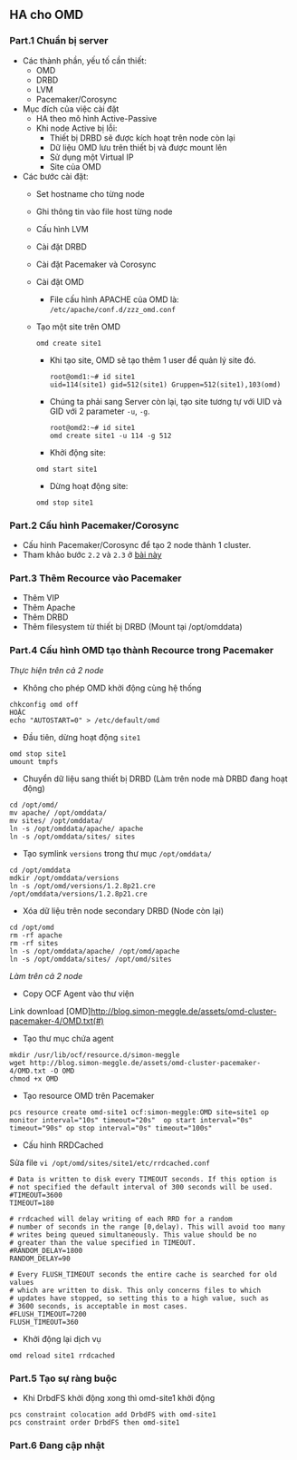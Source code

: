 ## HA cho OMD

### Part.1  Chuẩn bị server

- Các thành phần, yếu tố cần thiết:
	- OMD
	- DRBD
	- LVM
	- Pacemaker/Corosync
- Mục đích của việc cài đặt
	- HA theo mô hình Active-Passive
	- Khi node Active bị lỗi:
		- Thiết bị DRBD sẽ được kích hoạt trên node còn lại
		- Dữ liệu OMD lưu trên thiết bị và được mount lên 
		- Sử dụng một Virtual IP
		- Site của OMD
- Các bước cài đặt:
	- Set hostname cho từng node
	- Ghi thông tin vào file host từng node
	- Cấu hình LVM
	- Cài đặt DRBD
	- Cài đặt Pacemaker và Corosync
	- Cài đặt OMD
		- File cấu hình APACHE của OMD là:  `/etc/apache/conf.d/zzz_omd.conf`
	- Tạo một site trên OMD
		
		```
		omd create site1
		```
		
		- Khi tạo site, OMD sẽ tạo thêm 1 user để quản lý site đó. 
			
			```
			root@omd1:~# id site1
			uid=114(site1) gid=512(site1) Gruppen=512(site1),103(omd)
			```
		- Chúng ta phải sang Server còn lại, tạo site tương tự với UID và GID với 2 parameter `-u`, `-g`.
			```
			root@omd2:~# id site1
			omd create site1 -u 114 -g 512
			```
		- Khởi động site:
		
		```
		omd start site1
		```
		
		- Dừng hoạt động site:
		
		```
		omd stop site1
		```
	
### Part.2 Cấu hình Pacemaker/Corosync

- Cấu hình Pacemaker/Corosync để tạo 2 node thành 1 cluster.
- Tham khảo bước `2.2` và `2.3` ở [bài này](https://github.com/hoangdh/ghichep-HA/blob/master/Pacemaker_Corosync/2.Huong-dan-Pacemaker-Corosync-cho-Web-DRBD-CentOS.md#22-cài-đặt-pacemaker-và-corosync-)

### Part.3 Thêm Recource vào Pacemaker

- Thêm VIP
- Thêm Apache
- Thêm DRBD
- Thêm filesystem từ thiết bị DRBD (Mount tại /opt/omddata)

### Part.4 Cấu hình OMD tạo thành Recource trong Pacemaker

*Thực hiện trên cả 2 node*

- Không cho phép OMD khởi động cùng hệ thống 

```
chkconfig omd off
HOẶC
echo "AUTOSTART=0" > /etc/default/omd
```
- Đầu tiên, dừng hoạt động `site1`

```
omd stop site1
umount tmpfs
```

- Chuyển dữ liệu sang thiết bị DRBD (Làm trên node mà DRBD đang hoạt động)

```
cd /opt/omd/
mv apache/ /opt/omddata/
mv sites/ /opt/omddata/
ln -s /opt/omddata/apache/ apache
ln -s /opt/omddata/sites/ sites
```

- Tạo symlink `versions` trong thư mục `/opt/omddata/`

```
cd /opt/omddata
mdkir /opt/omddata/versions
ln -s /opt/omd/versions/1.2.8p21.cre /opt/omddata/versions/1.2.8p21.cre
```

- Xóa dữ liệu trên node secondary DRBD (Node còn lại)

```
cd /opt/omd
rm -rf apache
rm -rf sites
ln -s /opt/omddata/apache/ /opt/omd/apache 
ln -s /opt/omddata/sites/ /opt/omd/sites
```

*Làm trên cả 2 node*

- Copy OCF Agent vào thư viện

Link download [OMD]http://blog.simon-meggle.de/assets/omd-cluster-pacemaker-4/OMD.txt(#)

- Tạo thư mục chứa agent

```
mkdir /usr/lib/ocf/resource.d/simon-meggle
wget http://blog.simon-meggle.de/assets/omd-cluster-pacemaker-4/OMD.txt -O OMD
chmod +x OMD
```

- Tạo resource OMD trên Pacemaker

```
pcs resource create omd-site1 ocf:simon-meggle:OMD site=site1 op monitor interval="10s" timeout="20s"  op start interval="0s" timeout="90s" op stop interval="0s" timeout="100s"
```

- Cấu hình RRDCached

Sửa file `vi /opt/omd/sites/site1/etc/rrdcached.conf`

```
# Data is written to disk every TIMEOUT seconds. If this option is
# not specified the default interval of 300 seconds will be used.
#TIMEOUT=3600
TIMEOUT=180

# rrdcached will delay writing of each RRD for a random
# number of seconds in the range [0,delay). This will avoid too many
# writes being queued simultaneously. This value should be no
# greater than the value specified in TIMEOUT.
#RANDOM_DELAY=1800
RANDOM_DELAY=90

# Every FLUSH_TIMEOUT seconds the entire cache is searched for old
values
# which are written to disk. This only concerns files to which
# updates have stopped, so setting this to a high value, such as
# 3600 seconds, is acceptable in most cases.
#FLUSH_TIMEOUT=7200
FLUSH_TIMEOUT=360
```

- Khởi động lại dịch vụ

```
omd reload site1 rrdcached 
```
	
### Part.5 Tạo sự ràng buộc

- Khi DrbdFS khởi động xong thì omd-site1 khởi động

```
pcs constraint colocation add DrbdFS with omd-site1
pcs constraint order DrbdFS then omd-site1
```

### Part.6 Đang cập nhật